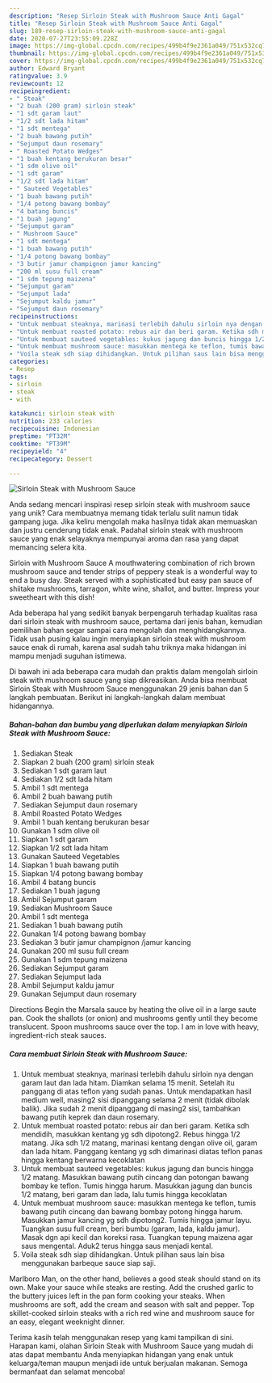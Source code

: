 ```yaml
---
description: "Resep Sirloin Steak with Mushroom Sauce Anti Gagal"
title: "Resep Sirloin Steak with Mushroom Sauce Anti Gagal"
slug: 189-resep-sirloin-steak-with-mushroom-sauce-anti-gagal
date: 2020-07-27T23:55:09.228Z
image: https://img-global.cpcdn.com/recipes/499b4f9e2361a049/751x532cq70/sirloin-steak-with-mushroom-sauce-foto-resep-utama.jpg
thumbnail: https://img-global.cpcdn.com/recipes/499b4f9e2361a049/751x532cq70/sirloin-steak-with-mushroom-sauce-foto-resep-utama.jpg
cover: https://img-global.cpcdn.com/recipes/499b4f9e2361a049/751x532cq70/sirloin-steak-with-mushroom-sauce-foto-resep-utama.jpg
author: Edward Bryant
ratingvalue: 3.9
reviewcount: 12
recipeingredient:
- " Steak"
- "2 buah (200 gram) sirloin steak"
- "1 sdt garam laut"
- "1/2 sdt lada hitam"
- "1 sdt mentega"
- "2 buah bawang putih"
- "Sejumput daun rosemary"
- " Roasted Potato Wedges"
- "1 buah kentang berukuran besar"
- "1 sdm olive oil"
- "1 sdt garam"
- "1/2 sdt lada hitam"
- " Sauteed Vegetables"
- "1 buah bawang putih"
- "1/4 potong bawang bombay"
- "4 batang buncis"
- "1 buah jagung"
- "Sejumput garam"
- " Mushroom Sauce"
- "1 sdt mentega"
- "1 buah bawang putih"
- "1/4 potong bawang bombay"
- "3 butir jamur champignon jamur kancing"
- "200 ml susu full cream"
- "1 sdm tepung maizena"
- "Sejumput garam"
- "Sejumput lada"
- "Sejumput kaldu jamur"
- "Sejumput daun rosemary"
recipeinstructions:
- "Untuk membuat steaknya, marinasi terlebih dahulu sirloin nya dengan garam laut dan lada hitam. Diamkan selama 15 menit. Setelah itu panggang di atas teflon yang sudah panas. Untuk mendapatkan hasil medium well, masing2 sisi dipanggang selama 2 menit (tidak dibolak balik). Jika sudah 2 menit dipanggang di masing2 sisi, tambahkan bawang putih keprek dan daun rosemary."
- "Untuk membuat roasted potato: rebus air dan beri garam. Ketika sdh mendidih, masukkan kentang yg sdh dipotong2. Rebus hingga 1/2 matang. Jika sdh 1/2 matang, marinasi kentang dengan olive oil, garam dan lada hitam. Panggang kentang yg sdh dimarinasi diatas teflon panas hingga kentang berwarna kecoklatan"
- "Untuk membuat sauteed vegetables: kukus jagung dan buncis hingga 1/2 matang. Masukkan bawang putih cincang dan potongan bawang bombay ke teflon. Tumis hingga harum. Masukkan jagung dan buncis 1/2 matang, beri garam dan lada, lalu tumis hingga kecoklatan"
- "Untuk membuat mushroom sauce: masukkan mentega ke teflon, tumis bawang putih cincang dan bawang bombay potong hingga harum. Masukkan jamur kancing yg sdh dipotong2. Tumis hingga jamur layu. Tuangkan susu full cream, beri bumbu (garam, lada, kaldu jamur). Masak dgn api kecil dan koreksi rasa. Tuangkan tepung maizena agar saus mengental. Aduk2 terus hingga saus menjadi kental."
- "Voila steak sdh siap dihidangkan. Untuk pilihan saus lain bisa menggunakan barbeque sauce siap saji."
categories:
- Resep
tags:
- sirloin
- steak
- with

katakunci: sirloin steak with 
nutrition: 233 calories
recipecuisine: Indonesian
preptime: "PT32M"
cooktime: "PT39M"
recipeyield: "4"
recipecategory: Dessert

---
```



![Sirloin Steak with Mushroom Sauce](https://img-global.cpcdn.com/recipes/499b4f9e2361a049/751x532cq70/sirloin-steak-with-mushroom-sauce-foto-resep-utama.jpg)

Anda sedang mencari inspirasi resep sirloin steak with mushroom sauce yang unik? Cara membuatnya memang tidak terlalu sulit namun tidak gampang juga. Jika keliru mengolah maka hasilnya tidak akan memuaskan dan justru cenderung tidak enak. Padahal sirloin steak with mushroom sauce yang enak selayaknya mempunyai aroma dan rasa yang dapat memancing selera kita.

Sirloin with Mushroom Sauce A mouthwatering combination of rich brown mushroom sauce and tender strips of peppery steak is a wonderful way to end a busy day. Steak served with a sophisticated but easy pan sauce of shiitake mushrooms, tarragon, white wine, shallot, and butter. Impress your sweetheart with this dish!

Ada beberapa hal yang sedikit banyak berpengaruh terhadap kualitas rasa dari sirloin steak with mushroom sauce, pertama dari jenis bahan, kemudian pemilihan bahan segar sampai cara mengolah dan menghidangkannya. Tidak usah pusing kalau ingin menyiapkan sirloin steak with mushroom sauce enak di rumah, karena asal sudah tahu triknya maka hidangan ini mampu menjadi suguhan istimewa.


Di bawah ini ada beberapa cara mudah dan praktis dalam mengolah sirloin steak with mushroom sauce yang siap dikreasikan. Anda bisa membuat Sirloin Steak with Mushroom Sauce menggunakan 29 jenis bahan dan 5 langkah pembuatan. Berikut ini langkah-langkah dalam membuat hidangannya.

<!--inarticleads1-->

##### Bahan-bahan dan bumbu yang diperlukan dalam menyiapkan Sirloin Steak with Mushroom Sauce:

1. Sediakan  Steak
1. Siapkan 2 buah (200 gram) sirloin steak
1. Sediakan 1 sdt garam laut
1. Sediakan 1/2 sdt lada hitam
1. Ambil 1 sdt mentega
1. Ambil 2 buah bawang putih
1. Sediakan Sejumput daun rosemary
1. Ambil  Roasted Potato Wedges
1. Ambil 1 buah kentang berukuran besar
1. Gunakan 1 sdm olive oil
1. Siapkan 1 sdt garam
1. Siapkan 1/2 sdt lada hitam
1. Gunakan  Sauteed Vegetables
1. Siapkan 1 buah bawang putih
1. Siapkan 1/4 potong bawang bombay
1. Ambil 4 batang buncis
1. Sediakan 1 buah jagung
1. Ambil Sejumput garam
1. Sediakan  Mushroom Sauce
1. Ambil 1 sdt mentega
1. Sediakan 1 buah bawang putih
1. Gunakan 1/4 potong bawang bombay
1. Sediakan 3 butir jamur champignon /jamur kancing
1. Gunakan 200 ml susu full cream
1. Gunakan 1 sdm tepung maizena
1. Sediakan Sejumput garam
1. Sediakan Sejumput lada
1. Ambil Sejumput kaldu jamur
1. Gunakan Sejumput daun rosemary


Directions Begin the Marsala sauce by heating the olive oil in a large saute pan. Cook the shallots (or onion) and mushrooms gently until they become translucent. Spoon mushrooms sauce over the top. I am in love with heavy, ingredient-rich steak sauces. 

<!--inarticleads2-->

##### Cara membuat Sirloin Steak with Mushroom Sauce:

1. Untuk membuat steaknya, marinasi terlebih dahulu sirloin nya dengan garam laut dan lada hitam. Diamkan selama 15 menit. Setelah itu panggang di atas teflon yang sudah panas. Untuk mendapatkan hasil medium well, masing2 sisi dipanggang selama 2 menit (tidak dibolak balik). Jika sudah 2 menit dipanggang di masing2 sisi, tambahkan bawang putih keprek dan daun rosemary.
1. Untuk membuat roasted potato: rebus air dan beri garam. Ketika sdh mendidih, masukkan kentang yg sdh dipotong2. Rebus hingga 1/2 matang. Jika sdh 1/2 matang, marinasi kentang dengan olive oil, garam dan lada hitam. Panggang kentang yg sdh dimarinasi diatas teflon panas hingga kentang berwarna kecoklatan
1. Untuk membuat sauteed vegetables: kukus jagung dan buncis hingga 1/2 matang. Masukkan bawang putih cincang dan potongan bawang bombay ke teflon. Tumis hingga harum. Masukkan jagung dan buncis 1/2 matang, beri garam dan lada, lalu tumis hingga kecoklatan
1. Untuk membuat mushroom sauce: masukkan mentega ke teflon, tumis bawang putih cincang dan bawang bombay potong hingga harum. Masukkan jamur kancing yg sdh dipotong2. Tumis hingga jamur layu. Tuangkan susu full cream, beri bumbu (garam, lada, kaldu jamur). Masak dgn api kecil dan koreksi rasa. Tuangkan tepung maizena agar saus mengental. Aduk2 terus hingga saus menjadi kental.
1. Voila steak sdh siap dihidangkan. Untuk pilihan saus lain bisa menggunakan barbeque sauce siap saji.


Marlboro Man, on the other hand, believes a good steak should stand on its own. Make your sauce while steaks are resting. Add the crushed garlic to the buttery juices left in the pan form cooking your steaks. When mushrooms are soft, add the cream and season with salt and pepper. Top skillet-cooked sirloin steaks with a rich red wine and mushroom sauce for an easy, elegant weeknight dinner. 

Terima kasih telah menggunakan resep yang kami tampilkan di sini. Harapan kami, olahan Sirloin Steak with Mushroom Sauce yang mudah di atas dapat membantu Anda menyiapkan hidangan yang enak untuk keluarga/teman maupun menjadi ide untuk berjualan makanan. Semoga bermanfaat dan selamat mencoba!
